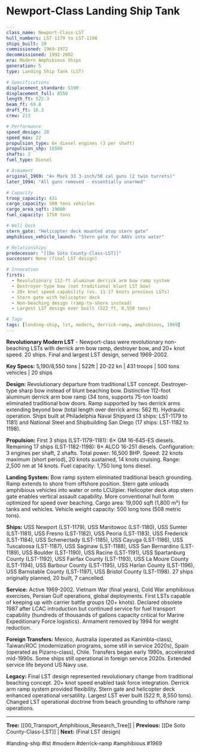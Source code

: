 # Newport-Class Landing Ship Tank

```yaml
---
class_name: Newport-Class-LST
hull_numbers: LST-1179 to LST-1198
ships_built: 20
commissioned: 1969-1972
decommissioned: 1992-2002
era: Modern Amphibious Ships
generation: 5
type: Landing Ship Tank (LST)

# Specifications
displacement_standard: 5190
displacement_full: 8550
length_ft: 522.3
beam_ft: 69.8
draft_ft: 16.3
crew: 213

# Performance
speed_design: 20
speed_max: 22
propulsion_type: 6× diesel engines (3 per shaft)
propulsion_shp: 16500
shafts: 2
fuel_type: Diesel

# Armament
original_1969: "4× Mark 33 3-inch/50 cal guns (2 twin turrets)"
later_1994: "All guns removed - essentially unarmed"

# Capacity
troop_capacity: 431
cargo_capacity: 500 tons vehicles
cargo_area_sqft: 19000
fuel_capacity: 1750 tons

# Well Deck
stern_gate: "Helicopter deck mounted atop stern gate"
amphibious_vehicle_launch: "Stern gate for AAVs into water"

# Relationships
predecessor: "[[De Soto County-Class-LST]]"
successor: None (final LST design)

# Innovation
firsts:
  - Revolutionary 112-ft aluminum derrick arm bow ramp system
  - Destroyer-type bow (not traditional blunt LST bow)
  - 20+ knot speed capability (vs. 11-17 knots previous LSTs)
  - Stern gate with helicopter deck
  - Non-beaching design (ramp-to-shore instead)
  - Largest LST design ever built (522 ft, 8,550 tons)

# Tags
tags: [landing-ship, lst, modern, derrick-ramp, amphibious, 1969]
---
```

**Revolutionary Modern LST** - Newport-class were revolutionary non-beaching LSTs with derrick arm bow ramp, destroyer bow, and 20+ knot speed. 20 ships. Final and largest LST design, served 1969-2002.

**Key Specs:** 5,190/8,550 tons | 522ft | 20-22 kn | 431 troops | 500 tons vehicles | 20 ships

**Design:** Revolutionary departure from traditional LST concept. Destroyer-type sharp bow instead of blunt beaching bow. Distinctive 112-foot aluminum derrick arm bow ramp (34 tons, supports 75-ton loads) eliminated traditional bow doors. Ramp supported by two derrick arms extending beyond bow (total length over derrick arms: 562 ft). Hydraulic operation. Ships built at Philadelphia Naval Shipyard (3 ships: LST-1179 to 1181) and National Steel and Shipbuilding San Diego (17 ships: LST-1182 to 1198).

**Propulsion:** First 3 ships (LST-1179-1181): 6× GM 16-645-ES diesels. Remaining 17 ships (LST-1182-1198): 6× ALCO 16-251 diesels. Configuration: 3 engines per shaft, 2 shafts. Total power: 16,500 BHP. Speed: 22 knots maximum (short period), 20 knots sustained, 14 knots cruising. Range: 2,500 nm at 14 knots. Fuel capacity: 1,750 long tons diesel.

**Landing System:** Bow ramp system eliminated traditional beach grounding. Ramp extends to shore from offshore position. Stern gate unloads amphibious vehicles into water or onto LCU/pier. Helicopter deck atop stern gate enables vertical assault capability. More conventional hull form optimized for speed over beaching. Cargo area: 19,000 sqft (1,800 m²) for tanks and vehicles. Vehicle weight capacity: 500 long tons (508 metric tons).

**Ships:** USS Newport (LST-1179), USS Manitowoc (LST-1180), USS Sumter (LST-1181), USS Fresno (LST-1182), USS Peoria (LST-1183), USS Frederick (LST-1184), USS Schenectady (LST-1185), USS Cayuga (LST-1186), USS Tuscaloosa (LST-1187), USS Saginaw (LST-1188), USS San Bernardino (LST-1189), USS Boulder (LST-1190), USS Racine (LST-1191), USS Spartanburg County (LST-1192), USS Fairfax County (LST-1193), USS La Moure County (LST-1194), USS Barbour County (LST-1195), USS Harlan County (LST-1196), USS Barnstable County (LST-1197), USS Bristol County (LST-1198). 27 ships originally planned, 20 built, 7 cancelled.

**Service:** Active 1969-2002. Vietnam War (final years), Cold War amphibious exercises, Persian Gulf operations, global deployments. First LSTs capable of keeping up with carrier battle groups (20+ knots). Declared obsolete 1987 after LCAC introduction but continued service for fuel transport capability (hundreds of thousands of gallons capacity critical for Marine Expeditionary Force logistics). Armament removed by 1994 for weight reduction.

**Foreign Transfers:** Mexico, Australia (operated as Kanimbla-class), Taiwan/ROC (modernization programs, some still in service 2020s), Spain (operated as Pizarro-class), Chile. Transfers began early 1990s, accelerated mid-1990s. Some ships still operational in foreign service 2020s. Extended service life beyond US Navy use.

**Legacy:** Final LST design represented revolutionary change from traditional beaching concept. 20+ knot speed enabled task force integration. Derrick arm ramp system provided flexibility. Stern gate and helicopter deck enhanced operational versatility. Largest LST ever built (522 ft, 8,550 tons). Changed LST operational doctrine from beach grounding to offshore ramp operations.

---
**Tree:** [[00_Transport_Amphibious_Research_Tree]] | **Previous:** [[De Soto County-Class-LST]] | **Next:** (Final LST design)

#landing-ship #lst #modern #derrick-ramp #amphibious #1969
